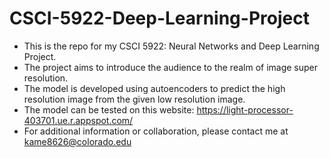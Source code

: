 # CSCI-5922-Deep-Learning-Project


* This is the repo for my CSCI 5922: Neural Networks and Deep Learning Project. 
* The project aims to introduce the audience to the realm of image super resolution.
* The model is developed using autoencoders to predict the high resolution image from the given low resolution image.
* The model can be tested on this website: https://light-processor-403701.ue.r.appspot.com/
* For additional information or collaboration, please contact me at kame8626@colorado.edu